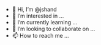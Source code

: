 - 👋 Hi, I’m @jshand
- 👀 I’m interested in ...
- 🌱 I’m currently learning ...
- 💞️ I’m looking to collaborate on ...
- 📫 How to reach me ...

<!---
jshand/jshand is a ✨ special ✨ repository because its `README.md` (this file) appears on your GitHub profile.
You can click the Preview link to take a look at your changes.
--->
